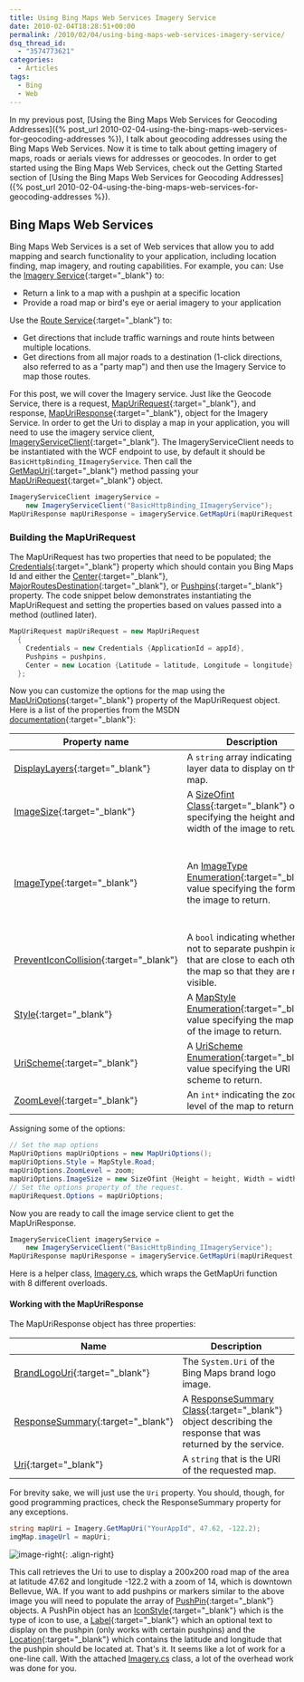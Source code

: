 ```yaml
---
title: Using Bing Maps Web Services Imagery Service
date: 2010-02-04T18:28:51+00:00
permalink: /2010/02/04/using-bing-maps-web-services-imagery-service/
dsq_thread_id:
  - "3574773621"
categories:
  - Articles
tags:
  - Bing
  - Web
---
```

In my previous post, [Using the Bing Maps Web Services for Geocoding Addresses]({% post_url 2010-02-04-using-the-bing-maps-web-services-for-geocoding-addresses %}), I talk about geocoding addresses using the Bing Maps Web Services. Now it is time to talk about getting imagery of maps, roads or aerials views for addresses or geocodes. In order to get started using the Bing Maps Web Services, check out the Getting Started section of [Using the Bing Maps Web Services for Geocoding Addresses]({% post_url 2010-02-04-using-the-bing-maps-web-services-for-geocoding-addresses %}).

## Bing Maps Web Services

Bing Maps Web Services is a set of Web services that allow you to add mapping and search functionality to your application, including location finding, map imagery, and routing capabilities. For example, you can: Use the [Imagery Service](http://msdn.microsoft.com/en-us/library/cc981090.aspx?WT.mc_id=DOP-MVP-4024623){:target="_blank"} to:

* Return a link to a map with a pushpin at a specific location
* Provide a road map or bird's eye or aerial imagery to your application

Use the [Route Service](http://msdn.microsoft.com/en-us/library/cc966826.aspx?WT.mc_id=DOP-MVP-4024623){:target="_blank"} to:

* Get directions that include traffic warnings and route hints between multiple locations.
* Get directions from all major roads to a destination (1-click directions, also referred to as a "party map") and then use the Imagery Service to map those routes.

For this post, we will cover the Imagery service. Just like the Geocode Service, there is a request, [MapUriRequest](http://msdn.microsoft.com/en-us/library/cc980912.aspx?WT.mc_id=DOP-MVP-4024623){:target="_blank"}, and response, [MapUriResponse](http://msdn.microsoft.com/en-us/library/cc981042.aspx?WT.mc_id=DOP-MVP-4024623){:target="_blank"}, object for the Imagery Service. In order to get the Uri to display a map in your application, you will need to use the imagery service client, [ImageryServiceClient](http://msdn.microsoft.com/en-us/library/cc980959.aspx?WT.mc_id=DOP-MVP-4024623){:target="_blank"}. The ImageryServiceClient needs to be instantiated with the WCF endpoint to use, by default it should be `BasicHttpBinding_IImageryService`. Then call the [GetMapUri](http://msdn.microsoft.com/en-us/library/cc981108.aspx?WT.mc_id=DOP-MVP-4024623){:target="_blank"} method passing your [MapUriRequest](http://msdn.microsoft.com/en-us/library/cc980912.aspx?WT.mc_id=DOP-MVP-4024623){:target="_blank"} object.

```cs
ImageryServiceClient imageryService =
    new ImageryServiceClient("BasicHttpBinding_IImageryService");
MapUriResponse mapUriResponse = imageryService.GetMapUri(mapUriRequest);
```

### Building the MapUriRequest

The MapUriRequest has two properties that need to be populated; the [Credentials](http://msdn.microsoft.com/en-us/library/cc966923.aspx?WT.mc_id=DOP-MVP-4024623){:target="_blank"} property which should contain you Bing Maps Id and either the [Center](http://msdn.microsoft.com/en-us/library/cc966747.aspx?WT.mc_id=DOP-MVP-4024623){:target="_blank"}, [MajorRoutesDestination](http://msdn.microsoft.com/en-us/library/cc966744.aspx?WT.mc_id=DOP-MVP-4024623){:target="_blank"}, or [Pushpins](http://msdn.microsoft.com/en-us/library/cc980872.aspx?WT.mc_id=DOP-MVP-4024623){:target="_blank"} property.  The code snippet below demonstrates instantiating the MapUriRequest and setting the properties based on values passed into a method (outlined later).

```cs
MapUriRequest mapUriRequest = new MapUriRequest
  {
    Credentials = new Credentials {ApplicationId = appId},
    Pushpins = pushpins,
    Center = new Location {Latitude = latitude, Longitude = longitude}
  };
```

Now you can customize the options for the map using the [MapUriOptions](http://msdn.microsoft.com/en-us/library/cc981074.aspx?WT.mc_id=DOP-MVP-4024623){:target="_blank"} property of the MapUriRequest object. Here is a list of the properties from the MSDN [documentation](http://msdn.microsoft.com/en-us/library/cc981033.aspx?WT.mc_id=DOP-MVP-4024623){:target="_blank"}:

|Property name|Description|Default Value|
|--- |--- |---|
|[DisplayLayers](http://msdn.microsoft.com/en-us/library/cc981085.asp?WT.mc_id=DOP-MVP-4024623x){:target="_blank"}|A `string` array indicating the layer data to display on the map.|`null`|
|[ImageSize](http://msdn.microsoft.com/en-us/library/cc966894.aspx?WT.mc_id=DOP-MVP-4024623){:target="_blank"}|A [SizeOfint Class](http://msdn.microsoft.com/en-us/library/cc981005.aspx?WT.mc_id=DOP-MVP-4024623){:target="_blank"} object specifying the height and width of the image to return.|The default width is 350 and the default height is 350.|
|[ImageType](http://msdn.microsoft.com/en-us/library/cc980869.aspx?WT.mc_id=DOP-MVP-4024623){:target="_blank"}|An [ImageType Enumeration](http://msdn.microsoft.com/en-us/library/cc966755.aspx?WT.mc_id=DOP-MVP-4024623){:target="_blank"} value specifying the format of the image to return.|The default value is `ImageType.Default`, which means the default changes depending on the map style specified.|
|[PreventIconCollision](http://msdn.microsoft.com/en-us/library/cc981009.aspx?WT.mc_id=DOP-MVP-4024623){:target="_blank"}|A `bool` indicating whether or not to separate pushpin icons that are close to each other on the map so that they are more visible.|`false*`|
|[Style](http://msdn.microsoft.com/en-us/library/cc966910.aspx?WT.mc_id=DOP-MVP-4024623){:target="_blank"}|A [MapStyle Enumeration](http://msdn.microsoft.com/en-us/library/cc966745.aspx?WT.mc_id=DOP-MVP-4024623){:target="_blank"} value specifying the map style of the image to return.|`MapStyle.Road*`|
|[UriScheme](http://msdn.microsoft.com/en-us/library/cc981052.aspx?WT.mc_id=DOP-MVP-4024623){:target="_blank"}|A [UriScheme Enumeration](http://msdn.microsoft.com/en-us/library/cc981022.aspx?WT.mc_id=DOP-MVP-4024623){:target="_blank"} value specifying the URI scheme to return.|`UriScheme.Http`|
|[ZoomLevel](http://msdn.microsoft.com/en-us/library/cc966900.aspx?WT.mc_id=DOP-MVP-4024623){:target="_blank"}|An `int*` indicating the zoom level of the map to return. ||

Assigning some of the options:

```cs
// Set the map options
MapUriOptions mapUriOptions = new MapUriOptions();
mapUriOptions.Style = MapStyle.Road;
mapUriOptions.ZoomLevel = zoom;
mapUriOptions.ImageSize = new SizeOfint {Height = height, Width = width};
// Set the options property of the request.
mapUriRequest.Options = mapUriOptions;
```

Now you are ready to call the image service client to get the MapUriResponse.

``` cs
ImageryServiceClient imageryService =
    new ImageryServiceClient("BasicHttpBinding_IImageryService");
MapUriResponse mapUriResponse = imageryService.GetMapUri(mapUriRequest);
```

Here is a helper class, [Imagery.cs](/assets/downloads/Imagery.cs_.zip),  which wraps the GetMapUri function with 8 different overloads.

#### Working with the MapUriResponse

The MapUriResponse object has three properties:

|Name|Description|
|--- |--- |
|[BrandLogoUri](http://msdn.microsoft.com/en-us/library/ee692183.aspx?WT.mc_id=DOP-MVP-4024623){:target="_blank"}|The `System.Uri` of the Bing Maps brand logo image.|
|[ResponseSummary](http://msdn.microsoft.com/en-us/library/cc980964.aspx?WT.mc_id=DOP-MVP-4024623){:target="_blank"}|A [ResponseSummary Class](http://msdn.microsoft.com/en-us/library/cc980902.aspx?WT.mc_id=DOP-MVP-4024623){:target="_blank"} object describing the response that was returned by the service.|
|[Uri](http://msdn.microsoft.com/en-us/library/cc980931.aspx?WT.mc_id=DOP-MVP-4024623){:target="_blank"}|A `string` that is the URI of the requested map.|

For brevity sake, we will just use the `Uri` property.  You should, though, for good programming practices, check the ResponseSummary property for any exceptions.

```cs
string mapUri = Imagery.GetMapUri("YourAppId", 47.62, -122.2);
imgMap.imageUrl = mapUri;
```

![image-right](/assets/images/posts/image_thumb.png "downtown Bellevue"){: .align-right}

This call retrieves the Uri to use to display a 200x200 road map of the area at latitude 47.62 and longitude -122.2 with a zoom of 14, which is downtown Bellevue, WA. If you want to add pushpins or markers similar to the above image you will need to populate the array of [PushPin](http://msdn.microsoft.com/en-us/library/cc966869.aspx?WT.mc_id=DOP-MVP-4024623){:target="_blank"} objects. A PushPin object has an [IconStyle](http://msdn.microsoft.com/en-us/library/cc980903.aspx?WT.mc_id=DOP-MVP-4024623){:target="_blank"} which is the type of icon to use, a [Label](http://msdn.microsoft.com/en-us/library/cc981045.aspx?WT.mc_id=DOP-MVP-4024623){:target="_blank"} which an optional text to display on the pushpin (only works with certain pushpins) and the [Location](http://msdn.microsoft.com/en-us/library/cc966941.aspx?WT.mc_id=DOP-MVP-4024623){:target="_blank"} which contains the latitude and longitude that the pushpin should be located at. That's it.  It seems like a lot of work for a one-line call.  With the attached [Imagery.cs](/assets/downloads/Imagery.cs_.zip) class, a lot of the overhead work was done for you.
